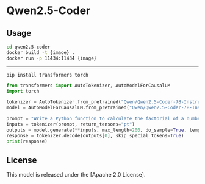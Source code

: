 # Qwen2.5-Coder

## Usage

```sh
cd qwen2.5-coder
docker build -t {image} .
docker run -p 11434:11434 {image}
```

---

```shell
pip install transformers torch
```

```python
from transformers import AutoTokenizer, AutoModelForCausalLM
import torch

tokenizer = AutoTokenizer.from_pretrained("Qwen/Qwen2.5-Coder-7B-Instruct")
model = AutoModelForCausalLM.from_pretrained("Qwen/Qwen2.5-Coder-7B-Instruct", torch_dtype=torch.bfloat16)

prompt = "Write a Python function to calculate the factorial of a number."
inputs = tokenizer(prompt, return_tensors="pt")
outputs = model.generate(**inputs, max_length=200, do_sample=True, temperature=0.7)
response = tokenizer.decode(outputs[0], skip_special_tokens=True)
print(response)
```

## License

This model is released under the [Apache 2.0 License].
